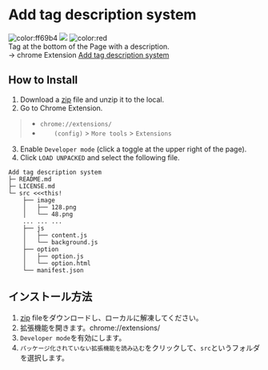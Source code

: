 # Add tag description system
![color:ff69b4](https://img.shields.io/badge/Language-JP/EN/CN-green) ![](https://img.shields.io/github/v/release/rta-technology/add-tag-description-system?include_prereleases) ![color:red](https://img.shields.io/github/downloads/rta-technology/add-tag-description-system/total)   
Tag at the bottom of the Page with a description.  
→ chrome Extension [Add tag description system](https://chrome.google.com/webstore/detail/add-tag-discription-syste/chihgmiknkmejndbpilmoopjlpfpjljg)

## How to Install
1. Download a [zip](https://github.com/RTa-technology/add-tag-description-system/releases/tag/v0.2-beta) file and unzip it to the local.
2. Go to Chrome Extension.
> * `chrome://extensions/`
> * 　　`(config)` > `More tools` > `Extensions`
3. Enable `Developer mode` (click a toggle at the upper right of the page).
4. Click `LOAD UNPACKED` and select the following file.
```
Add tag description system
├─ README.md
├─ LICENSE.md
└─ src <<<this!
    ├── image
    │   ├── 128.png
    │   └── 48.png
    ... ... ...
    ├── js
    │   ├── content.js
    │   └── background.js
    ├── option
    │   ├── option.js
    │   └── option.html
    └── manifest.json
```

## インストール方法
1. [zip](https://github.com/RTa-technology/add-tag-description-system/releases/download/v3.0-alpha/add-tag-description-system.zip」) fileをダウンロードし、ローカルに解凍してください。
2. 拡張機能を開きます。chrome://extensions/
3. `Developer mode`を有効にします。
4. `パッケージ化されていない拡張機能を読み込む`をクリックして、`src`というフォルダを選択します。
